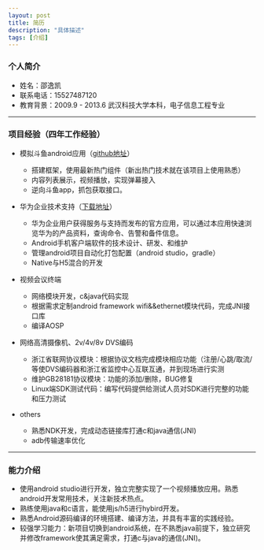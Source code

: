 ```yaml
---
layout: post
title: 简历
description: "具体描述"
tags: [介绍]
---
```


### 个人简介

* 姓名：邵逸凯
* 联系电话：15527487120
* 教育背景：2009.9 - 2013.6 武汉科技大学本科，电子信息工程专业

***

### 项目经验（四年工作经验）

* 模拟斗鱼android应用（[github地址](https://github.com/littleMeng/video-live)）
    * 搭建框架，使用最新热门组件（新出热门技术就在该项目上使用熟悉）
    * 内容列表展示，视频播放，实现弹幕接入
    * 逆向斗鱼app，抓包获取接口。
    
* 华为企业技术支持（[下载地址](appstore.huawei.com/app/C10206421)）
    * 华为企业用户获得服务与支持而发布的官方应用，可以通过本应用快速浏览华为的产品资料，查询命令、告警和备件信息。
    * Android手机客户端软件的技术设计、研发、和维护
    * 管理android项目自动化打包配置（android studio，gradle）
    * Native与H5混合的开发
    
* 视频会议终端
    * 网络模块开发，c&java代码实现
    * 根据需求定制android framework wifi&&ethernet模块代码，完成JNI接口库
    * 编译AOSP

* 网络高清摄像机、2v/4v/8v DVS编码
    * 浙江省联网协议模块：根据协议文档完成模块相应功能（注册/心跳/取流/等使DVS编码器和浙江省监控中心互联互通，并到现场进行实测
    * 维护GB28181协议模块：功能的添加/删除，BUG修复
    * Linux端SDK测试代码：编写代码提供给测试人员对SDK进行完整的功能和压力测试
    
* others
    * 熟悉NDK开发，完成动态链接库打通c和java通信(JNI)
    * adb传输速率优化

***

### 能力介绍

* 使用android studio进行开发，独立完整实现了一个视频播放应用。熟悉android开发常用技术，关注新技术热点。
* 熟练使用java和c语言，能使用js/h5进行hybird开发。
* 熟悉Android源码编译的环境搭建、编译方法，并具有丰富的实践经验。
* 较强学习能力：新项目切换到android系统，在不熟悉java前提下，独立研究并修改framework使其满足需求，打通c与java的通信(JNI)。

